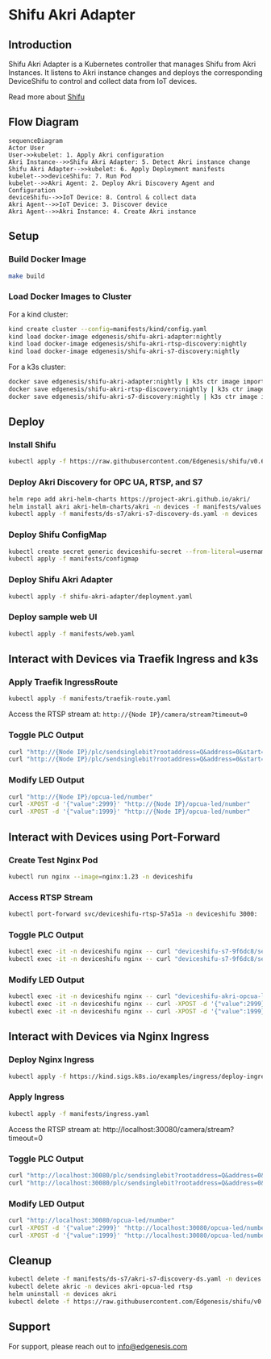# Shifu Akri Adapter

## Introduction

Shifu Akri Adapter is a Kubernetes controller that manages Shifu from Akri Instances. It listens to Akri instance changes and deploys the corresponding DeviceShifu to control and collect data from IoT devices.

Read more about [Shifu](https://github.com/Edgenesis/shifu/)

## Flow Diagram

```mermaid
sequenceDiagram
Actor User
User->>kubelet: 1. Apply Akri configuration
Akri Instance-->>Shifu Akri Adapter: 5. Detect Akri instance change
Shifu Akri Adapter-->>kubelet: 6. Apply Deployment manifests
kubelet-->>deviceShifu: 7. Run Pod
kubelet-->>Akri Agent: 2. Deploy Akri Discovery Agent and Configuration
deviceShifu-->>IoT Device: 8. Control & collect data
Akri Agent-->>IoT Device: 3. Discover device 
Akri Agent-->>Akri Instance: 4. Create Akri instance 
```

## Setup

### Build Docker Image

```bash
make build
```

### Load Docker Images to Cluster

For a kind cluster:

```bash
kind create cluster --config=manifests/kind/config.yaml
kind load docker-image edgenesis/shifu-akri-adapter:nightly
kind load docker-image edgenesis/shifu-akri-rtsp-discovery:nightly
kind load docker-image edgenesis/shifu-akri-s7-discovery:nightly
```

For a k3s cluster:

```bash
docker save edgenesis/shifu-akri-adapter:nightly | k3s ctr image import -
docker save edgenesis/shifu-akri-rtsp-discovery:nightly | k3s ctr image import -
docker save edgenesis/shifu-akri-s7-discovery:nightly | k3s ctr image import -
```

## Deploy

### Install Shifu

```bash
kubectl apply -f https://raw.githubusercontent.com/Edgenesis/shifu/v0.63.0/pkg/k8s/crd/install/shifu_install.yml
```

### Deploy Akri Discovery for OPC UA, RTSP, and S7

```bash
helm repo add akri-helm-charts https://project-akri.github.io/akri/
helm install akri akri-helm-charts/akri -n devices -f manifests/values.yaml
kubectl apply -f manifests/ds-s7/akri-s7-discovery-ds.yaml -n devices
```

### Deploy Shifu ConfigMap

```bash
kubectl create secret generic deviceshifu-secret --from-literal=username=guest --from-literal=password=HelloShifu -n deviceshifu
kubectl apply -f manifests/configmap
```

### Deploy Shifu Akri Adapter

```bash
kubectl apply -f shifu-akri-adapter/deployment.yaml
```

### Deploy sample web UI

```bash
kubectl apply -f manifests/web.yaml
```

## Interact with Devices via Traefik Ingress and k3s

### Apply Traefik IngressRoute

```bash
kubectl apply -f manifests/traefik-route.yaml
```

Access the RTSP stream at: `http://{Node IP}/camera/stream?timeout=0`

### Toggle PLC Output

```bash
curl "http://{Node IP}/plc/sendsinglebit?rootaddress=Q&address=0&start=0&digit=1&value=1"
curl "http://{Node IP}/plc/sendsinglebit?rootaddress=Q&address=0&start=0&digit=1&value=0"
```

### Modify LED Output

```bash
curl "http://{Node IP}/opcua-led/number"
curl -XPOST -d '{"value":2999}' "http://{Node IP}/opcua-led/number"
curl -XPOST -d '{"value":1999}' "http://{Node IP}/opcua-led/number"
```

## Interact with Devices using Port-Forward

### Create Test Nginx Pod

```bash
kubectl run nginx --image=nginx:1.23 -n deviceshifu
```

### Access RTSP Stream

```bash
kubectl port-forward svc/deviceshifu-rtsp-57a51a -n deviceshifu 3000:
```

### Toggle PLC Output

```bash
kubectl exec -it -n deviceshifu nginx -- curl "deviceshifu-s7-9f6dc8/sendsinglebit?rootaddress=Q&address=0&start=0&digit=1&value=1"; echo
kubectl exec -it -n deviceshifu nginx -- curl "deviceshifu-s7-9f6dc8/sendsinglebit?rootaddress=Q&address=0&start=0&digit=1&value=0"; echo
```

### Modify LED Output

```bash
kubectl exec -it -n deviceshifu nginx -- curl "deviceshifu-akri-opcua-led-e6b66d/number"
kubectl exec -it -n deviceshifu nginx -- curl -XPOST -d '{"value":2999}' "deviceshifu-akri-opcua-led-e6b66d/number"
kubectl exec -it -n deviceshifu nginx -- curl -XPOST -d '{"value":1999}' "deviceshifu-akri-opcua-led-e6b66d/number"
```

## Interact with Devices via Nginx Ingress

### Deploy Nginx Ingress

```bash
kubectl apply -f https://kind.sigs.k8s.io/examples/ingress/deploy-ingress-nginx.yaml
```

### Apply Ingress

```bash
kubectl apply -f manifests/ingress.yaml
```

Access the RTSP stream at: http://localhost:30080/camera/stream?timeout=0

### Toggle PLC Output

```bash
curl "http://localhost:30080/plc/sendsinglebit?rootaddress=Q&address=0&start=0&digit=1&value=1"
curl "http://localhost:30080/plc/sendsinglebit?rootaddress=Q&address=0&start=0&digit=1&value=0"
```

### Modify LED Output

```bash
curl "http://localhost:30080/opcua-led/number"
curl -XPOST -d '{"value":2999}' "http://localhost:30080/opcua-led/number"
curl -XPOST -d '{"value":1999}' "http://localhost:30080/opcua-led/number"
```

## Cleanup

```bash
kubectl delete -f manifests/ds-s7/akri-s7-discovery-ds.yaml -n devices
kubectl delete akric -n devices akri-opcua-led rtsp
helm uninstall -n devices akri
kubectl delete -f https://raw.githubusercontent.com/Edgenesis/shifu/v0.63.0/pkg/k8s/crd/install/shifu_install.yml
```

## Support

For support, please reach out to [info@edgenesis.com](mailto:info@edgenesis.com)
